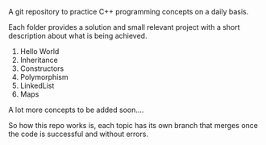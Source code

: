 A git repository to practice C++ programming concepts on a daily basis. 

Each folder provides a solution and small relevant project with a short description about what is being achieved. 

1. Hello World
2. Inheritance
3. Constructors
4. Polymorphism
5. LinkedList
6. Maps


A lot more concepts to be added soon....

So how this repo works is, each topic has its own branch that merges once the code is successful and without errors. 